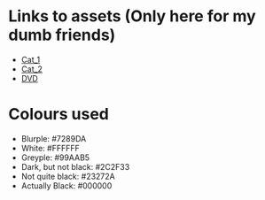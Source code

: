 # Links to assets (Only here for my dumb friends)
* [Cat_1](https://catvibers.tk/assets/cat_1.jpeg)
* [Cat_2](https://catvibers.tk/assets/cat_2.gif)
* [DVD](https://catvibers.tk/assets/dvd.jpg)

# Colours used
* Blurple: #7289DA
* White: #FFFFFF
* Greyple: #99AAB5
* Dark, but not black: #2C2F33
* Not quite black: #23272A
* Actually Black: #000000

